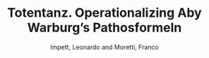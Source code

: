 ---
type: 'article'
pubkey: 'LLP16'
author: 'Impett, Leonardo and Moretti, Franco'
title: '16. Totentanz. Operationalizing Aby Warburg’s Pathosformeln'
publisher: 'Stanford Literary Lab'
url:
year: 2017
project:
pamphlet:
  image: "/assets/images/p16.png"
  pdf: "https://litlab.stanford.edu/LiteraryLabPamphlet16.pdf"
  pubdate: 2017-11-01
  blurb: "The object of this study is one of the most ambitious projects of twentieth-century art history: Aby Warburg’s *Atlas Mnemosyne*, conceived in the summer of 1926 – when the first mention of a *Bilderatlas*, or “atlas of images”, occurs in his journal—and truncated three years later, unfinished, by his sudden death in October 1929."
---